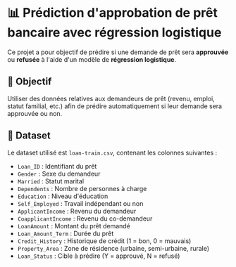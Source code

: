 # 📊 Prédiction d'approbation de prêt bancaire avec régression logistique
Ce projet a pour objectif de prédire si une demande de prêt sera **approuvée** ou **refusée** à l'aide d'un modèle de **régression logistique**.
## 🎯 Objectif
Utiliser des données relatives aux demandeurs de prêt (revenu, emploi, statut familial, etc.) afin de prédire automatiquement si leur demande sera approuvée ou non.
## 📂 Dataset
Le dataset utilisé est `loan-train.csv`, contenant les colonnes suivantes :
- `Loan_ID` : Identifiant du prêt
- `Gender` : Sexe du demandeur
- `Married` : Statut marital
- `Dependents` : Nombre de personnes à charge
- `Education` : Niveau d'éducation
- `Self_Employed` : Travail indépendant ou non
- `ApplicantIncome` : Revenu du demandeur
- `CoapplicantIncome` : Revenu du co-demandeur
- `LoanAmount` : Montant du prêt demandé
- `Loan_Amount_Term` : Durée du prêt
- `Credit_History` : Historique de crédit (1 = bon, 0 = mauvais)
- `Property_Area` : Zone de résidence (urbaine, semi-urbaine, rurale)
- `Loan_Status` : Cible à prédire (Y = approuvé, N = refusé)

